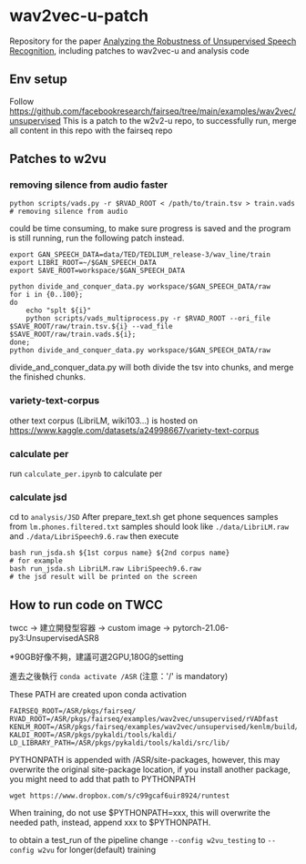 # wav2vec-u-patch
Repository for the paper [Analyzing the Robustness of Unsupervised Speech Recognition](https://arxiv.org/abs/2110.03509), including patches to wav2vec-u and analysis code
## Env setup
Follow https://github.com/facebookresearch/fairseq/tree/main/examples/wav2vec/unsupervised
This is a patch to the w2v2-u repo, to successfully run, merge all content in this repo with the fairseq repo



## Patches to w2vu
### removing silence from audio faster
```
python scripts/vads.py -r $RVAD_ROOT < /path/to/train.tsv > train.vads
# removing silence from audio
```
could be time consuming, to make sure progress is saved and the program is still running, run the following patch instead.
```
export GAN_SPEECH_DATA=data/TED/TEDLIUM_release-3/wav_line/train
export LIBRI_ROOT=~/$GAN_SPEECH_DATA
export SAVE_ROOT=workspace/$GAN_SPEECH_DATA

python divide_and_conquer_data.py workspace/$GAN_SPEECH_DATA/raw
for i in {0..100};
do
    echo "splt ${i}"
    python scripts/vads_multiprocess.py -r $RVAD_ROOT --ori_file $SAVE_ROOT/raw/train.tsv.${i} --vad_file $SAVE_ROOT/raw/train.vads.${i};
done;
python divide_and_conquer_data.py workspace/$GAN_SPEECH_DATA/raw
```
divide_and_conquer_data.py will both divide the tsv into chunks, and merge the finished chunks.

### variety-text-corpus
other text corpus (LibriLM, wiki103...) is hosted on https://www.kaggle.com/datasets/a24998667/variety-text-corpus

### calculate per
run ```calculate_per.ipynb``` to calculate per

### calculate jsd
cd to ```analysis/JSD```
After prepare_text.sh get phone sequences samples from ```lm.phones.filtered.txt```
samples should look like ```./data/LibriLM.raw``` and ```./data/LibriSpeech9.6.raw```
then execute
```
bash run_jsda.sh ${1st corpus name} ${2nd corpus name}
# for example
bash run_jsda.sh LibriLM.raw LibriSpeech9.6.raw
# the jsd result will be printed on the screen
```

## How to run code on TWCC

twcc -> 建立開發型容器 -> custom image -> pytorch-21.06-py3:UnsupervisedASR8

*90GB好像不夠，建議可選2GPU,180G的setting

進去之後執行
```conda activate /ASR```
(注意：'/' is mandatory)

These PATH are created upon conda activation 
```
FAIRSEQ_ROOT=/ASR/pkgs/fairseq/
RVAD_ROOT=/ASR/pkgs/fairseq/examples/wav2vec/unsupervised/rVADfast
KENLM_ROOT=/ASR/pkgs/fairseq/examples/wav2vec/unsupervised/kenlm/build/bin/
KALDI_ROOT=/ASR/pkgs/pykaldi/tools/kaldi/
LD_LIBRARY_PATH=/ASR/pkgs/pykaldi/tools/kaldi/src/lib/
```
PYTHONPATH is appended with /ASR/site-packages, however, this may overwrite the original site-package location, if you install another package, you might need to add that path to PYTHONPATH
```
wget https://www.dropbox.com/s/c99gcaf6uir8924/runtest
```
When training, do not use $PYTHONPATH=xxx, this will overwrite the needed path, instead, append xxx to $PYTHONPATH.

to obtain a test_run of the pipeline
change ```--config w2vu_testing``` to ```--config w2vu``` for longer(default) training
